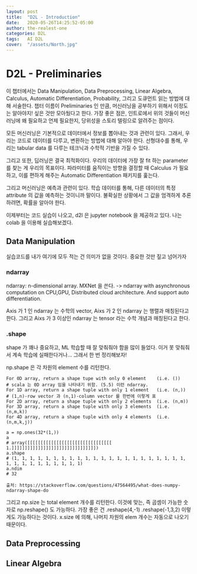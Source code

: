 ```yaml
---
layout: post
title:  "D2L - Introduction"
date:   2020-05-26T14:25:52-05:00
author: the-realest-one
categories: D2L
tags:	AI D2L
cover:  "/assets/North.jpg"
---
```


# D2L - Preliminaries

이 챕터에서는 Data Manipulation, Data Preprocessing, Linear Algebra, Calculus, Automatic Differentiation, Probability, 그리고 도큐먼트 읽는 방법에 대해 서술한다.
챕터 이름이 Preliminaries 인 만큼, 머신러닝을 공부하기 위해서 이정도는 알아야지! 싶은 것만 모아뒀다고 한다.
가장 좋은 점은, 인트로에서 위의 것들이 머신러닝에 왜 필요하고 언제 필요한지, 당위성을 스토리 텔링으로 알려주는 점이다.

모든 머신러닝은 기본적으로 데이터에서 정보를 뽑아내는 것과 관련이 있다. 그래서, 우리는 코드로 데이터를 다루고, 변환하는 방법에 대해 알아야 한다.
선형대수를 통해, 우리는 tabular data 를 다루는 테크닉과 수학적 기반을 가질 수 있다.

그리고 또한, 딥러닝은 결국 최적화이다. 우리의 데이터에 가장 잘 fit 하는 parameter 를 찾는 게 우리의 목표이다.
파라미터를 움직이는 방향을 결정할 때 Calculus 가 필요하고, 이를 편하게 해주는 Automatic Differentiation 패키지를 훑는다.

그리고 머신러닝은 예측과 관련이 있다. 학습 데이터를 통해, 다른 데이터의 특정 attribute 의 값을 예측하는 것이니까 말이다.
불확실한 상황에서 그 값을 엄격하게 추론하려면, 확률을 알아야 한다.

이제부터는 코드 실습이 나오고, d2l 은 jupyter notebook 을 제공하고 있다. 나는 colab 을 이용해 실습해보겠다.

## Data Manipulation

실습코드를 내가 여기에 모두 적는 건 의미가 없을 것이다. 중요한 것만 짚고 넘어가자

### ndarray
ndarray: n-dimensional array.
MXNet 을 쓴다. -> ndarray with asynchronous computation on CPU,GPU, Distributed cloud architecture. And support auto differentiation.

Axis 가 1 인 ndarray 는 수학의 vector, Aixs 가 2 인 ndarray 는 행렬과 매칭된다고 한다.
그리고 Aixs 가 3 이상인 ndarray 는 tensor 라는 수학 개념과 매칭된다고 한다.

### .shape

shape 가 꽤나 중요하고, ML 학습할 때 잘 맞춰줘야 함을 많이 들었다. 이거 못 맞춰줘서 계속 학습에 실패한다거나... 그래서 한 번 정리해보자!

np.shape 은 각 차원의 element 수를 리턴한다.
```text
For 0D array, return a shape tupe with only 0 element    (i.e. ())    # scala 는 0D array 임을 나타내기 위함. (5.5) 이런 ndarray.
For 1D array, return a shape tuple with only 1 element   (i.e. (n,))  # (1,n)-row vector 과 (n,1)-column vector 를 한번에 이렇게 표
For 2D array, return a shape tuple with only 2 elements  (i.e. (n,m))
For 3D array, return a shape tuple with only 3 elements  (i.e. (n,m,k))
For 4D array, return a shape tuple with only 4 elements  (i.e. (n,m,k,j))

a = np.ones(32*(1,))
a
# array([[[[[[[[[[[[[[[[[[[[[[[[[[[[[[[[ 1.]]]]]]]]]]]]]]]]]]]]]]]]]]]]]]]])
a.shape
# (1, 1, 1, 1, 1, 1, 1, 1, 1, 1, 1, 1, 1, 1, 1, 1, 1, 1, 1, 1, 1, 1, 1, 1, 1, 1, 1, 1, 1, 1, 1, 1)
a.ndim
# 32

출처: https://stackoverflow.com/questions/47564495/what-does-numpy-ndarray-shape-do
```

그리고 np.size 는 total element 개수를 리턴한다. 이것에 맞는, 즉 곱셈이 가능한 숫자로 np.reshape() 도 가능하다.
가장 좋은 건 .reshape(4,-1) .reshape(-1,3,2) 이렇게도 가능하다는 것이다. x.size 에 의해, 나머지 차원의 elem 개수는 자동으로 나오기 때문이다.
## Data Preprocessing

## Linear Algebra